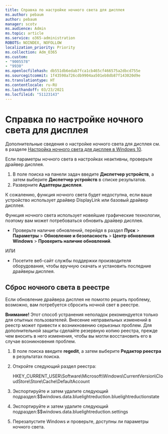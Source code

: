 ```yaml
---
title: Справка по настройке ночного света для дисплея
ms.author: pebaum
author: pebaum
manager: scotv
ms.audience: Admin
ms.topic: article
ms.service: o365-administration
ROBOTS: NOINDEX, NOFOLLOW
localization_priority: Priority
ms.collection: Adm_O365
ms.custom:
- "9005578"
- "9930"
ms.openlocfilehash: db551db6edab7fca1cb465cf466575a2dbcd755e
ms.sourcegitcommit: 1f43598a726cdb9904aa501eb8db87f143020d9e
ms.translationtype: HT
ms.contentlocale: ru-RU
ms.lasthandoff: 03/23/2021
ms.locfileid: "51123143"
---
```

# <a name="help-with-the-night-light-display-setting"></a>Справка по настройке ночного света для дисплея

Дополнительные сведения о настройке ночного света для дисплея см. в разделе [Настройка ночного света для дисплея в Windows 10](https://support.microsoft.com/windows/set-your-display-for-night-time-in-windows-10-18fe903a-e0a1-8326-4c68-fd23d7aaf136).

Если параметры ночного света в настройках неактивны, проверьте драйвер дисплея. 

1. В поле поиска на панели задач введите **Диспетчер устройств**, а затем выберите **Диспетчер устройств** в списке результатов.
1. Разверните **Адаптеры дисплея**. 

К сожалению, функция ночного света будет недоступна, если ваше устройство использует драйвер DisplayLink или базовый драйвер дисплея.

Функция ночного света использует новейшие графические технологии, поэтому вам может потребоваться обновить драйвер дисплея.  

- Проверьте наличие обновлений, перейдя в раздел **Пуск** > **Параметры** > **Обновление и безопасность** > **Центр обновления Windows** > **Проверить наличие обновлений**.  

ИЛИ

- Посетите веб-сайт службы поддержки производителя оборудования, чтобы вручную скачать и установить последние драйверы дисплея.

## <a name="reset-night-light-in-the-registry"></a>Сброс ночного света в реестре

Если обновление драйвера дисплея не помогло решить проблему, возможно, вам потребуется сбросить ночной свет в реестре.  

**Внимание!** Этот способ устранения неполадок рекомендуется только для опытных пользователей. Внесение неправильных изменений в реестр может привести к возникновению серьезных проблем. Для дополнительной защиты сделайте резервную копию реестра, прежде чем вносить в него изменения, чтобы вы могли восстановить его в случае возникновения проблем.

1. В поле поиска введите **regedit**, а затем выберите **Редактор реестра** в результатах поиска.

1. Откройте следующий раздел реестра: 

    HKEY_CURRENT_USER\Software\Microsoft\Windows\CurrentVersion\CloudStore\Store\Cache\DefaultAccount

1. Экспортируйте и затем удалите следующий подраздел:$$windows.data.bluelightreduction.bluelightreductionstate

1. Экспортируйте и затем удалите следующий подраздел:$$windows.data.bluelightreduction.settings

1. Перезапустите Windows и проверьте, доступны ли параметры ночного света.


